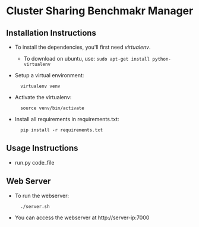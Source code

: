 # Cluster Sharing Benchmakr Manager

## Installation Instructions
- To install the dependencies, you'll first need *virtualenv*.
    - To download on ubuntu, use: `sudo apt-get install python-virtualenv`
- Setup a virtual environment:

        virtualenv venv

- Activate the virtualenv:

        source venv/bin/activate

- Install all requirements in requirements.txt:

        pip install -r requirements.txt

## Usage Instructions
- run.py code_file


## Web Server
- To run the webserver:

        ./server.sh

- You can access the webserver at http://server-ip:7000
